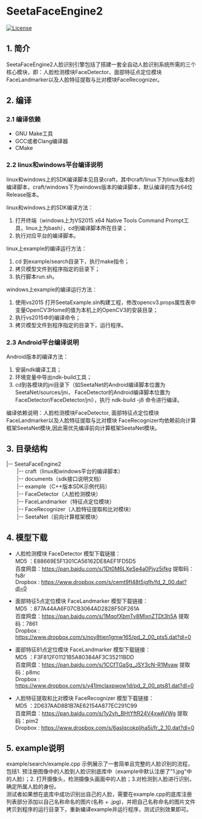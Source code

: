 # **SeetaFaceEngine2**

[![License](https://img.shields.io/badge/license-BSD-blue.svg)](LICENSE)

## 1. 简介
SeetaFaceEngine2人脸识别引擎包括了搭建一套全自动人脸识别系统所需的三个核心模块，即：人脸检测模块FaceDetector、面部特征点定位模块FaceLandmarker以及人脸特征提取与比对模块FaceRecognizer。

## 2. 编译
### 2.1 编译依赖
- GNU Make工具<br>
- GCC或者Clang编译器<br>
- CMake<br>

### 2.2 linux和windows平台编译说明
linux和windows上的SDK编译脚本见目录craft，其中craft/linux下为linux版本的编译脚本，craft/windows下为windows版本的编译脚本，默认编译的库为64位Release版本。

linux和windows上的SDK编译方法：
1. 打开终端（windows上为VS2015 x64 Native Tools Command Prompt工具，linux上为bash），cd到编译脚本所在目录；<br>
2. 执行对应平台的编译脚本。<br>

linux上example的编译运行方法：
1. cd 到example/search目录下，执行make指令；
2. 拷贝模型文件到程序指定的目录下；
3. 执行脚本run.sh。

windows上example的编译运行方法：
1. 使用vs2015 打开SeetaExample.sln构建工程，修改opencv3.props属性表中变量OpenCV3Home的值为本机上的OpenCV3的安装目录；
2. 执行vs2015中的编译命令；
3. 拷贝模型文件到程序指定的目录下，运行程序。

### 2.3 Android平台编译说明
Android版本的编译方法： 
1. 安装ndk编译工具；
2. 环境变量中导出ndk-build工具；
2. cd到各模块的jni目录下（如SeetaNet的Android编译脚本位置为SeetaNet/sources/jni， FaceDetector的Android编译脚本位置为FaceDetector/FaceDetector/jni），执行 ndk-build -j8 命令进行编译。<br>

编译依赖说明：人脸检测模块FaceDetector, 面部特征点定位模块FaceLandmarker以及人脸特征提取与比对模块 FaceRecognizer均依赖前向计算框架SeetaNet模块,因此需优先编译前向计算框架SeetaNet模块。

## 3. 目录结构
|-- SeetaFaceEngine2<br>
&emsp;&emsp;|-- craft（linux和windows平台的编译脚本）<br>
&emsp;&emsp;|-- documents（sdk接口说明文档）<br>
&emsp;&emsp;|-- example（C++版本SDK示例代码）<br>
&emsp;&emsp;|-- FaceDetector（人脸检测模块）<br>
&emsp;&emsp;|-- FaceLandmarker（特征点定位模块）<br>
&emsp;&emsp;|-- FaceRecognizer（人脸特征提取和比对模块）<br>
&emsp;&emsp;|-- SeetaNet（前向计算框架模块）<br>

## 4. 模型下载
- 人脸检测模块 FaceDetector 模型下载链接：  
MD5     ：E88669E5F1301CA56162DE8AEF1FD5D5  
百度网盘：https://pan.baidu.com/s/1Dt0M6LXeSe4a0Pjyz5ifkg 提取码：fs8r  
Dropbox : https://www.dropbox.com/s/cemt9fl48t5igfh/fd_2_00.dat?dl=0

-  面部特征5点定位模块 FaceLandmarker 模型下载链接：  
MD5     ：877A44AA6F07CB3064AD2828F50F261A  
百度网盘：https://pan.baidu.com/s/1MqofXbmTv8MIxnZTDt3h5A 提取码：7861  
Dropbox : https://www.dropbox.com/s/noy8tien1gmw165/pd_2_00_pts5.dat?dl=0

-  面部特征81点定位模块 FaceLandmarker 模型下载链接：  
MD5     ：F3F812F01121B5A80384AF3C35211BDD  
百度网盘：https://pan.baidu.com/s/1CCfTGaSg_JSY3cN-R1Myaw 提取码：p8mc  
Dropbox : https://www.dropbox.com/s/v41lmclaxpwow1d/pd_2_00_pts81.dat?dl=0

- 人脸特征提取和比对模块 FaceRecognizer 模型下载链接：  
MD5     ：2D637AAD8B1B7AE62154A877EC291C99  
百度网盘：https://pan.baidu.com/s/1y2vh_BHtYftR24V4xwAVWg 提取码：pim2  
Dropbox : https://www.dropbox.com/s/6aslqcokpljha5j/fr_2_10.dat?dl=0

## 5. example说明
example/search/example.cpp 示例展示了一套简单且完整的人脸识别的流程，包括1. 预注册图像中的人脸到人脸识别底库中（example中默认注册了"1.jpg"中的人脸）；2. 打开摄像头，检测摄像头画面中的人脸；3.对检测到人脸进行识别，确定所属人脸的身份。 <br/>
测试者如果想在底库中成功识别出自己的人脸，需要在example.cpp的底库注册列表部分添加以自己名称命名的图片(名称 + .jpg)，并把自己名称命名的图片文件拷贝到程序的运行目录下，重新编译example并运行程序，测试识别效果即可。
